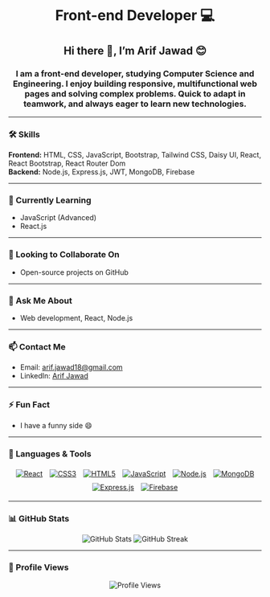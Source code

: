 <h1 align="center">Front-end Developer 💻</h1>
<h2 align="center">Hi there 👋, I’m Arif Jawad 😊</h2>

<h3 align="center">
I am a front-end developer, studying Computer Science and Engineering. I enjoy building responsive, multifunctional web pages and solving complex problems. Quick to adapt in teamwork, and always eager to learn new technologies.
</h3>

---

### 🛠 Skills
**Frontend:** HTML, CSS, JavaScript, Bootstrap, Tailwind CSS, Daisy UI, React, React Bootstrap, React Router Dom  
**Backend:** Node.js, Express.js, JWT, MongoDB, Firebase  

---

### 🌱 Currently Learning
- JavaScript (Advanced)
- React.js

---

### 👯 Looking to Collaborate On
- Open-source projects on GitHub

---

### 💬 Ask Me About
- Web development, React, Node.js

---

### 📫 Contact Me
- Email: [arif.jawad18@gmail.com](mailto:arif.jawad18@gmail.com)  
- LinkedIn: [Arif Jawad](https://www.linkedin.com/in/mohammad-arif-jawad-656aa0182/)

---

### ⚡ Fun Fact
- I have a funny side 😄  

---

### 🔗 Languages & Tools
<div align="center">  
<a href="https://reactjs.org/" target="_blank"><img src="https://img.shields.io/badge/React-20232A?style=for-the-badge&logo=react&logoColor=61DAFB" alt="React" style="margin: 5px"/></a>
<a href="https://www.w3schools.com/css/" target="_blank"><img src="https://img.shields.io/badge/CSS3-1572B6?style=for-the-badge&logo=css3&logoColor=white" alt="CSS3" style="margin: 5px"/></a>
<a href="https://en.wikipedia.org/wiki/HTML5" target="_blank"><img src="https://img.shields.io/badge/HTML5-E34F26?style=for-the-badge&logo=html5&logoColor=white" alt="HTML5" style="margin: 5px"/></a>
<a href="https://www.javascript.com/" target="_blank"><img src="https://img.shields.io/badge/JavaScript-F7DF1E?style=for-the-badge&logo=javascript&logoColor=black" alt="JavaScript" style="margin: 5px"/></a>
<a href="https://nodejs.org/" target="_blank"><img src="https://img.shields.io/badge/Node.js-339933?style=for-the-badge&logo=node.js&logoColor=white" alt="Node.js" style="margin: 5px"/></a>
<a href="https://www.mongodb.com/" target="_blank"><img src="https://img.shields.io/badge/MongoDB-47A248?style=for-the-badge&logo=mongodb&logoColor=white" alt="MongoDB" style="margin: 5px"/></a>
<a href="https://expressjs.com/" target="_blank"><img src="https://img.shields.io/badge/Express.js-000000?style=for-the-badge&logo=express&logoColor=white" alt="Express.js" style="margin: 5px"/></a>
<a href="https://firebase.google.com/" target="_blank"><img src="https://img.shields.io/badge/Firebase-FFCA28?style=for-the-badge&logo=firebase&logoColor=black" alt="Firebase" style="margin: 5px"/></a>
</div>

---

### 📊 GitHub Stats
<div align="center">
  <img src="https://github-readme-stats.vercel.app/api?username=ArifJawad18&show_icons=true&count_private=true&theme=dark&hide_border=false" alt="GitHub Stats" />
  <img src="https://github-readme-streak-stats.herokuapp.com/?user=ArifJawad18&theme=dark&hide_border=false" alt="GitHub Streak" />
</div>

---

### 👀 Profile Views
<div align="center">
  <img src="https://komarev.com/ghpvc/?username=ArifJawad18&style=flat-square" alt="Profile Views" />
</div>
